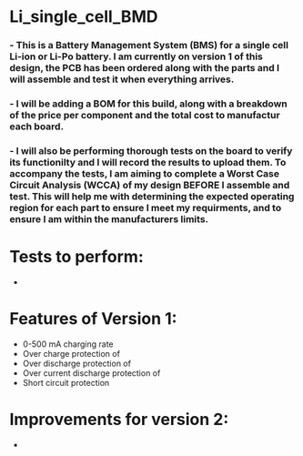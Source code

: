 # Li_single_cell_BMD
 ### - This is a Battery Management System (BMS) for a single cell Li-ion or Li-Po battery. I am currently on version 1 of this design, the PCB has been ordered along with the parts and I will assemble and test it when everything arrives.


### - I will be adding a BOM for this build, along with a breakdown of the price per component and the total cost to manufactur each board.


### - I will also be performing thorough tests on the board to verify its functionilty and I will record the results to upload them. To accompany the tests, I am aiming to complete a Worst Case Circuit Analysis (WCCA) of my design BEFORE I assemble and test. This will help me with determining the expected operating region for each part to ensure I meet my requirments, and to ensure I am within the manufacturers limits.

# Tests to perform:
-

# Features of Version 1:
- 0-500 mA charging rate
- Over charge protection of
- Over discharge protection of
- Over current discharge protection of
- Short circuit protection

# Improvements for version 2:
-